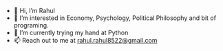 - 👋 Hi, I’m Rahul
- 👀 I’m interested in Economy, Psychology, Political Philosophy and bit of programing.
- 🌱 I’m currently trying my hand at Python
- 📫 Reach out to me at rahul.rahul8522@gmail.com

<!---
rahul-8522/rahul-8522 is a ✨ special ✨ repository because its `README.md` (this file) appears on your GitHub profile.
You can click the Preview link to take a look at your changes.
--->
